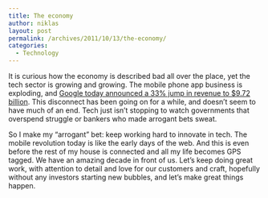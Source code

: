 ```yaml
---
title: The economy
author: niklas
layout: post
permalink: /archives/2011/10/13/the-economy/
categories:
  - Technology
---
```

It is curious how the economy is described bad all over the place, yet the tech sector is growing and growing. The mobile phone app business is exploding, and [Google today announced a 33% jump in revenue to $9.72 billion][1]. This disconnect has been going on for a while, and doesn&#8217;t seem to have much of an end. Tech just isn&#8217;t stopping to watch governments that overspend struggle or bankers who made arrogant bets sweat.

So I make my &#8220;arrogant&#8221; bet: keep working hard to innovate in tech. The mobile revolution today is like the early days of the web. And this is even before the rest of my house is connected and all my life becomes GPS tagged. We have an amazing decade in front of us. Let&#8217;s keep doing great work, with attention to detail and love for our customers and craft, hopefully without any investors starting new bubbles, and let&#8217;s make great things happen.

 [1]: http://www.engadget.com/2011/10/13/google-announces-q3-earnings-9-72-billion-revenue/